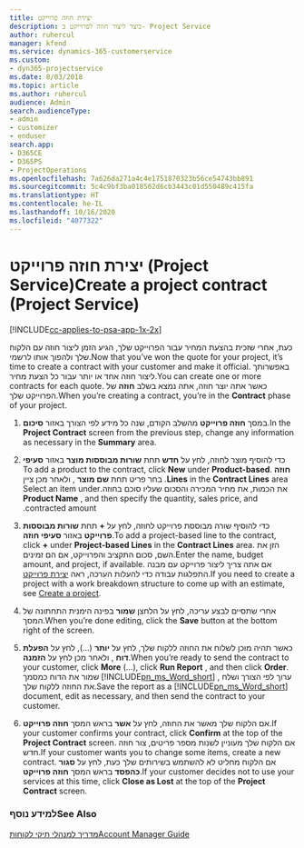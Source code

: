 ```yaml
---
title: יצירת חוזה פרוייקט
description: כיצד ליצור חוזה לפרוייקט ב- Project Service
author: ruhercul
manager: kfend
ms.service: dynamics-365-customerservice
ms.custom:
- dyn365-projectservice
ms.date: 8/03/2018
ms.topic: article
ms.author: ruhercul
audience: Admin
search.audienceType:
- admin
- customizer
- enduser
search.app:
- D365CE
- D365PS
- ProjectOperations
ms.openlocfilehash: 7a626da271a4c4e1751870323b56ce54743bb891
ms.sourcegitcommit: 5c4c9bf3ba018562d6cb3443c01d550489c415fa
ms.translationtype: HT
ms.contentlocale: he-IL
ms.lasthandoff: 10/16/2020
ms.locfileid: "4077322"
---
```

# <a name="create-a-project-contract-project-service"></a><span data-ttu-id="989d3-103">יצירת חוזה פרוייקט (Project Service)</span><span class="sxs-lookup"><span data-stu-id="989d3-103">Create a project contract (Project Service)</span></span>

[!INCLUDE[cc-applies-to-psa-app-1x-2x](../includes/cc-applies-to-psa-app-1x-2x.md)]

<span data-ttu-id="989d3-104">כעת, אחרי שזכית בהצעת המחיר עבור הפרוייקט שלך, הגיע הזמן ליצור חוזה עם הלקוח שלך ולהפוך אותו לרשמי.</span><span class="sxs-lookup"><span data-stu-id="989d3-104">Now that you’ve won the quote for your project, it’s time to create a contract with your customer and make it official.</span></span> <span data-ttu-id="989d3-105">באפשרותך ליצור חוזה אחד או יותר עבור כל הצעת מחיר.</span><span class="sxs-lookup"><span data-stu-id="989d3-105">You can create one or more contracts for each quote.</span></span> <span data-ttu-id="989d3-106">כאשר אתה יוצר חוזה, אתה נמצא בשלב **חוזה** של הפרוייקט שלך.</span><span class="sxs-lookup"><span data-stu-id="989d3-106">When you’re creating a contract, you’re in the **Contract** phase of your project.</span></span>  
  
1. <span data-ttu-id="989d3-107">במסך **חוזה פרוייקט** מהשלב הקודם, שנה כל מידע לפי הצורך באזור **סיכום**.</span><span class="sxs-lookup"><span data-stu-id="989d3-107">In the **Project Contract** screen from the previous step, change any information as necessary in the **Summary** area.</span></span>  
  
2. <span data-ttu-id="989d3-108">כדי להוסיף מוצר לחוזה, לחץ על **חדש** תחת **‏‫שורות מבוססות מוצר** באזור **סעיפי חוזה** .</span><span class="sxs-lookup"><span data-stu-id="989d3-108">To add a product to the contract, click **New** under **Product-based Lines** in the **Contract Lines** area.</span></span> <span data-ttu-id="989d3-109">בחר פריט תחת **שם מוצר** , ולאחר מכן ציין את הכמות, את מחיר המכירה ו‏‫‏‫הסכום שעליו סוכם בחוזה‬‬.</span><span class="sxs-lookup"><span data-stu-id="989d3-109">Select an item under **Product Name** , and then specify the quantity, sales price, and contracted amount.</span></span>  
  
3. <span data-ttu-id="989d3-110">כדי להוסיף שורה מבוססת פרוייקט לחוזה, לחץ על **+** תחת **שורות מבוססות פרוייקט** באזור **סעיפי חוזה**.</span><span class="sxs-lookup"><span data-stu-id="989d3-110">To add a project-based line to the contract, click **+** under **Project-based Lines** in the **Contract Lines** area.</span></span> <span data-ttu-id="989d3-111">הזן את השם, סכום התקציב והפרוייקט, אם הם זמינים.</span><span class="sxs-lookup"><span data-stu-id="989d3-111">Enter the name, budget amount, and project, if available.</span></span> <span data-ttu-id="989d3-112">אם אתה צריך ליצור פרוייקט עם מבנה התפלגות עבודה כדי להעלות הערכה, ראה [יצירת פרוייקט](../psa/create-project.md).</span><span class="sxs-lookup"><span data-stu-id="989d3-112">If you need to create a project with a work breakdown structure to come up with an estimate, see [Create a project](../psa/create-project.md).</span></span>  
  
4. <span data-ttu-id="989d3-113">אחרי שתסיים לבצע עריכה, לחץ על הלחצן **שמור** בפינה הימנית התחתונה של המסך.</span><span class="sxs-lookup"><span data-stu-id="989d3-113">When you’re done editing, click the **Save** button at the bottom right of the screen.</span></span>  
  
5. <span data-ttu-id="989d3-114">כאשר תהיה מוכן לשלוח את החוזה ללקוח שלך, לחץ על **יותר** (...), לחץ על **הפעלת דוח** , ולאחר מכן לחץ על **הזמנה**.</span><span class="sxs-lookup"><span data-stu-id="989d3-114">When you’re ready to send the contract to your customer, click **More** (…), click **Run Report** , and then click **Order**.</span></span> <span data-ttu-id="989d3-115">שמור את הדוח כמסמך [!INCLUDE[pn_ms_Word_short](../includes/pn-ms-word-short.md)] , ערוך לפי הצורך ושלח את החוזה ללקוח שלך.</span><span class="sxs-lookup"><span data-stu-id="989d3-115">Save the report as a [!INCLUDE[pn_ms_Word_short](../includes/pn-ms-word-short.md)] document, edit as necessary, and then send the contract to your customer.</span></span>  
  
6. <span data-ttu-id="989d3-116">אם הלקוח שלך מאשר את החוזה, לחץ על **אשר** בראש המסך **חוזה פרוייקט**.</span><span class="sxs-lookup"><span data-stu-id="989d3-116">If your customer confirms your contract, click **Confirm** at the top of the **Project Contract** screen.</span></span> <span data-ttu-id="989d3-117">אם הלקוח שלך מעוניין לשנות מספר פריטים, צור חוזה חדש.</span><span class="sxs-lookup"><span data-stu-id="989d3-117">If your customer wants you to change some items, create a new contract.</span></span> <span data-ttu-id="989d3-118">אם הלקוח מחליט לא להשתמש בשירותים שלך כעת, לחץ על **סגור כהפסד** בראש המסך **חוזה פרוייקט**.</span><span class="sxs-lookup"><span data-stu-id="989d3-118">If your customer decides not to use your services at this time, click **Close as Lost** at the top of the **Project Contract** screen.</span></span>  
  
### <a name="see-also"></a><span data-ttu-id="989d3-119">למידע נוסף</span><span class="sxs-lookup"><span data-stu-id="989d3-119">See Also</span></span>  
 [<span data-ttu-id="989d3-120">מדריך למנהלי תיקי לקוחות</span><span class="sxs-lookup"><span data-stu-id="989d3-120">Account Manager Guide</span></span>](../psa/account-manager-guide.md)
